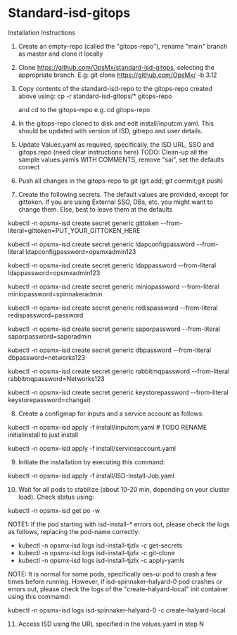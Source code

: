 # Standard-isd-gitops

Installation Instructions
1. Create an empty-repo (called the "gitops-repo"), rename "main" branch as master and clone it locally
2. Clone https://github.com/OpsMx/standard-isd-gitops, selecting the appropriate branch. E.g:
   git clone https://github.com/OpsMx/  -b 3.12
3. Copy contents of the standard-isd-repo to the gitops-repo created above using:
   cp -r standard-isd-gitops/* gitops-repo
   
   and cd to the gitops-repo e.g. cd gitops-repo
4. In the gitops-repo cloned to disk and edit install/inputcm.yaml. This should be updated with version of ISD, gitrepo and user details.
5. Update Values.yaml as required, specifically, the ISD URL, SSO and gitops repo (need clear instructions here)
TODO: Clean-up all the sample values.yamls WITH COMMENTS, remove "sai", set the defaults correct

6. Push all changes in the gitops-repo to git (git add; git commit;git push)

7. Create the following secrets. The default values are provided, except for gittoken. If you are using External SSO, DBs, etc. you might want to change them. Else, best to leave them at the defaults

kubectl -n opsmx-isd create secret generic gittoken --from-literal=gittoken=PUT_YOUR_GITTOKEN_HERE

kubectl -n opsmx-isd create secret generic ldapconfigpassword --from-literal ldapconfigpassword=opsmxadmin123

kubectl -n opsmx-isd create secret generic ldappassword --from-literal ldappassword=opsmxadmin123

kubectl -n opsmx-isd create secret generic miniopassword --from-literal miniopassword=spinnakeradmin

kubectl -n opsmx-isd create secret generic redispassword --from-literal redispassword=password

kubectl -n opsmx-isd create secret generic saporpassword --from-literal saporpassword=saporadmin

kubectl -n opsmx-isd create secret generic dbpassword --from-literal dbpassword=networks123

kubectl -n opsmx-isd create secret generic rabbitmqpassword --from-literal rabbitmqpassword=Networks123

kubectl -n opsmx-isd create secret generic keystorepassword --from-literal keystorepassword=changeit

8. Create a configmap for inputs and a service account as follows:

kubectl -n opsmx-isd apply -f install/inputcm.yaml  # TODO RENAME initialinstall to just install

kubectl -n opsmx-isd apply -f install/serviceaccount.yaml

9. Initiate the installation by executing this command:

kubectl -n opsmx-isd apply -f install/ISD-Install-Job.yaml

10. Wait for all pods to stabilize (about 10-20 min, depending on your cluster load). Check status using:

kubectl -n opsmx-isd get po -w

NOTE1: If the pod starting with isd-install-* errors out, please check the logs as follows, replacing the pod-name correctly:
- kubectl -n opsmx-isd logs isd-install-tjzlx -c get-secrets
- kubectl -n opsmx-isd logs isd-install-tjzlx -c git-clone
- kubectl -n opsmx-isd logs isd-install-tjzlx -c apply-yamls


NOTE: It is normal for some pods, specifically oes-ui pod to crash a few times before running. However, if isd-spinnaker-halyard-0 pod crashes or errors out, please check the logs of the "create-halyard-local" init container using this commamd:

kubectl -n opsmx-isd logs isd-spinnaker-halyard-0 -c create-halyard-local


11. Access ISD using the URL specified in the values.yaml in step N




